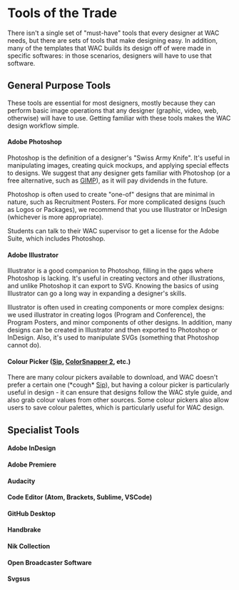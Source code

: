 # Tools of the Trade

There isn't a single set of "must-have" tools that every designer at WAC needs, but there are sets of tools that make designing easy. In addition, many of the templates that WAC builds its design off of were made in specific softwares: in those scenarios, designers will have to use that software.

## General Purpose Tools

These tools are essential for most designers, mostly because they can perform basic image operations that any designer \(graphic, video, web, otherwise\) will have to use. Getting familiar with these tools makes the WAC design workflow simple.

#### Adobe Photoshop

Photoshop is the definition of a designer's "Swiss Army Knife". It's useful in manipulating images, creating quick mockups, and applying special effects to designs. We suggest that any designer gets familiar with Photoshop \(or a free alternative, such as [GIMP](https://www.gimp.org/)\), as it will pay dividends in the future.

Photoshop is often used to create "one-of" designs that are minimal in nature, such as Recruitment Posters. For more complicated designs \(such as Logos or Packages\), we recommend that you use Illustrator or InDesign \(whichever is more appropriate\).

Students can talk to their WAC supervisor to get a license for the Adobe Suite, which includes Photoshop.

#### Adobe Illustrator

Illustrator is a good companion to Photoshop, filling in the gaps where Photoshop is lacking. It's useful in creating vectors and other illustrations, and unlike Photoshop it can export to SVG. Knowing the basics of using Illustrator can go a long way in expanding a designer's skills.

Illustrator is often used in creating components or more complex designs: we used illustrator in creating logos \(Program and Conference\), the Program Posters, and minor components of other designs. In addition, many designs can be created in Illustrator and then exported to Photoshop or InDesign. Also, it's used to manipulate SVGs \(something that Photoshop cannot do\). 

#### Colour Picker \([Sip](https://sipapp.io/), [ColorSnapper 2](https://colorsnapper.com), etc.\)

There are many colour pickers available to download, and WAC doesn't prefer a certain one \(\*cough\* [Sip](https://sipapp.io/)\), but having a colour picker is particularly useful in design - it can ensure that designs follow the WAC style guide, and also grab colour values from other sources. Some colour pickers also allow users to save colour palettes, which is particularly useful for WAC design.

## Specialist Tools

#### Adobe InDesign

#### Adobe Premiere

#### Audacity

#### Code Editor \(Atom, Brackets, Sublime, VSCode\)

#### GitHub Desktop

#### Handbrake

#### Nik Collection

#### Open Broadcaster Software

#### Svgsus





